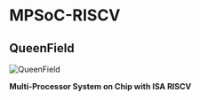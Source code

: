 # MPSoC-RISCV
## QueenField

![QueenField](../main/mpsoc-riscv.svg)

**Multi-Processor System on Chip with ISA RISCV**
